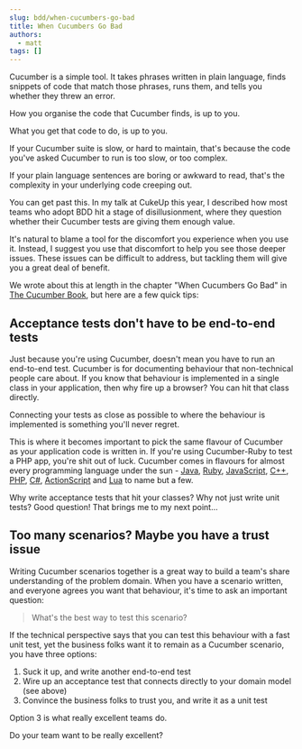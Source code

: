 ```yaml
---
slug: bdd/when-cucumbers-go-bad
title: When Cucumbers Go Bad
authors:
  - matt
tags: []
---
```


Cucumber is a simple tool. It takes phrases written in plain language, finds snippets of code that match those phrases, runs them, and tells you whether they threw an error.

How you organise the code that Cucumber finds, is up to you.

What you get that code to do, is up to you.

If your Cucumber suite is slow, or hard to maintain, that's because the code you've asked Cucumber to run is too slow, or too complex.

<!-- truncate -->

If your plain language sentences are boring or awkward to read, that's the complexity in your underlying code creeping out.

You can get past this. In my talk at CukeUp this year, I described how most teams who adopt BDD hit a stage of disillusionment, where they question whether their Cucumber tests are giving them enough value.

It's natural to blame a tool for the discomfort you experience when you use it. Instead, I suggest you use that discomfort to help you see those deeper issues. These issues can be difficult to address, but tackling them will give you a great deal of benefit.

We wrote about this at length in the chapter "When Cucumbers Go Bad" in [The Cucumber Book](https://pragprog.com/book/hwcuc/the-cucumber-book), but here are a few quick tips:

## Acceptance tests don't have to be end-to-end tests

Just because you're using Cucumber, doesn't mean you have to run an end-to-end test. Cucumber is for documenting behaviour that non-technical people care about. If you know that behaviour is implemented in a single class in your application, then why fire up a browser? You can hit that class directly.

Connecting your tests as close as possible to where the behaviour is implemented is something you'll never regret.

This is where it becomes important to pick the same flavour of Cucumber as your application code is written in. If you're using Cucumber-Ruby to test a PHP app, you're shit out of luck. Cucumber comes in flavours for almost every programming language under the sun - [Java](https://github.com/cucumber/cucumber-jvm), [Ruby](https://github.com/cucumber/cucumber), [JavaScript](https://github.com/cucumber/cucumber-js), [C++](https://github.com/cucumber/cucumber-cpp), [PHP](https://github.com/behat/behat), [C#](https://github.com/techtalk/SpecFlow/), [ActionScript](https://github.com/flashquartermaster/Cuke4AS3) and [Lua](https://github.com/cucumber/cucumber-lua) to name but a few.

Why write acceptance tests that hit your classes? Why not just write unit tests? Good question! That brings me to my next point...

## Too many scenarios? Maybe you have a trust issue

Writing Cucumber scenarios together is a great way to build a team's share understanding of the problem domain. When you have a scenario written, and everyone agrees you want that behaviour, it's time to ask an important question:

> What's the best way to test this scenario?

If the technical perspective says that you can test this behaviour with a fast unit test, yet the business folks want it to remain as a Cucumber scenario, you have three options:

1.  Suck it up, and write another end-to-end test
2.  Wire up an acceptance test that connects directly to your domain model (see above)
3.  Convince the business folks to trust you, and write it as a unit test

Option 3 is what really excellent teams do.

Do your team want to be really excellent?